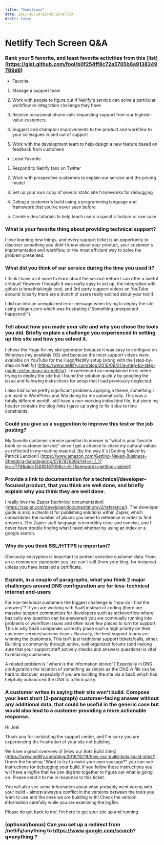 ```yaml
---
title: "Questions"
date: 2017-10-19T19:43:28-07:00
draft: false
---
```




# Netlify Tech Screen Q&A

### Rank your 5 favorite, and least favorite activities from this [list] (https://gist.github.com/fool/b0f254ff8c72a5765b6a9138249789d6)

- Favorite

1. Manage a support team

2. Work with people to figure out if Netlify's service can solve a particular workflow or integration challenge they have

3. Receive occasional phone calls requesting support from our highest-value customers

4. Suggest and champion improvements to the product and workflow to your colleagues in and out of support

5. Work with the development team to help design a new feature based on feedback from customers

- Least Favorite

1. Respond to Netlify fans on Twitter

2. Work with prospective customers to explain our service and the pricing model

3. Set up your own copy of several static site frameworks for debugging

4. Debug a customer's build using a programming language and framework that you've never seen before

5. Create video tutorials to help teach users a specific feature or use case


### What is your favorite thing about providing technical support?

I love learning new things, and every support ticket is an opportunity to discover something you didn't 
know about your product, your customer's implementation and workflow, or the most efficient way to solve
the problem presented. 


### What did you think of our service during the time you used it?

I think I have a lot more to learn about the service before I can offer a useful critique! However I thought 
it was really easy to set up, the integration with github is breathtakingly cool, and 3rd party support videos 
on YouTube abound (clearly there are a bunch of users really excited about your tool!). 

I did run into an unexplained error message when trying to deploy the site using sitegen.com which was frustrating 
("Something unexpected happened!"). 

### Tell about how you made your site and why you chose the tools you did. Briefly explain a challenge you experienced in setting up this site and how you solved it.

I chose the Hugo for my site generator because it was easy to configure on Windows (my available OS) and because the most 
support videos were available on YouTube for the Hugo/Netlify setup (along with the [step-by-step on Netlify] (https://www.netlify.com/blog/2016/09/21/a-step-by-step-guide-victor-hugo-on-netlify/). I experienced an unexplained error when trying to deploy 
the site but I found the solution quickly by googling the issue and following instructions for setup that I had previously 
neglected.

I also had some pretty significant problems applying a theme, something I am used to WordPress and Wix doing for me automatically. This was a totally different world! I still have a non-working index.html file, but since my header contains the blog links 
I gave up trying to fix it due to time constraints. 

### Could you give us a suggestion to improve this test or the job posting?
My favorite customer service question to answer is "what is your favorite book on customer service" since I get a chance to share my cultural values as reflected in my reading material.
(by the way it's [Getting Naked by Patrick Lencioni] (https://www.amazon.com/Getting-Naked-Business-Shedding-Sabotage/dp/0787976393/ref=sr_1_1?ie=UTF8&qid=1508518700&sr=8-1&keywords=getting+naked))

### Provide a link to documentation for a technical/developer-focused product, that you think are well done, and briefly explain why you think they are well done.

I really love the Zapier [technical documentation] (https://zapier.com/developer/documentation/v2/reference/). The developer 
guide is also a checklist for publishing solutions within Zapier, which consolidates the number of places you need to reference 
in order to find answers. The Zapier staff language is incredibly clear and concise, and I never have trouble finding what I need whether
by using an index or a google search.

### Why do you think SSL/HTTPS is important?
Obviously encryption is important to protect sensitive customer data. From an e-commerce standpoint you just can't sell (from your blog, for instance) unless you have installed a certificate. 

### Explain, in a couple of paragraphs, what you think 2 major challenges around DNS configuration are for less-technical internet end-users

For non-technical customers the biggest challenge is "how do I find the answers"? If you are working with SaaS instead of coding (there are massive support communities for developers such as stckoverflow where
basically any question can be answered) you are continually running into problems or workflow issues and often have few places to turn for support. This is why SaaS companies correctly place such a high priority on their 
customer service/success teams. Basically, the best support teams are winning the customers. This isn't just traditional support tickets/calls, either. Building a community through active, well organized forums 
(and making sure that your support staff actively checks and answers questions) is vital to retaining customers. 

A related problem is "where is the information stored"?  Especially in DNS configuration the location of something as simple as the DNS-A file can be hard to discover, especially if you are building the site via 
a SaaS which has helpfully outsourced the DNS to a third party. 

### A customer writes in saying their site won't build.  Compose your best short (2-paragraph) customer-facing answer without any additional data, that could be useful in the generic case but would also lead to a customer providing a more actionable response.
Hi Joe!

Thank you for contacting the support center, and I'm sorry you are experiencing the frustration of your site not building.

We have a great overview of [How our Bots Build Sites] (https://www.netlify.com/blog/2016/10/18/how-our-build-bots-build-sites/). Under the heading "Want to try to make your own sausage?" you can see instructions for debugging your build. If you follow these instructions
you will have a logfile that we can dig into together to figure out what is going on. Please send it to me in response to this ticket. 

You will also see some information about what probably went wrong with your build - almost always a conflict in the versions between the tools you want to use and the ones we are building with! Check the version information carefully while you are examining the logfile.

Please do get back to me! I'm here to get your site up and running.

### (optional/bonus) Can you set up a redirect from /netlify/anything to https://www.google.com/search? q=anything ?


